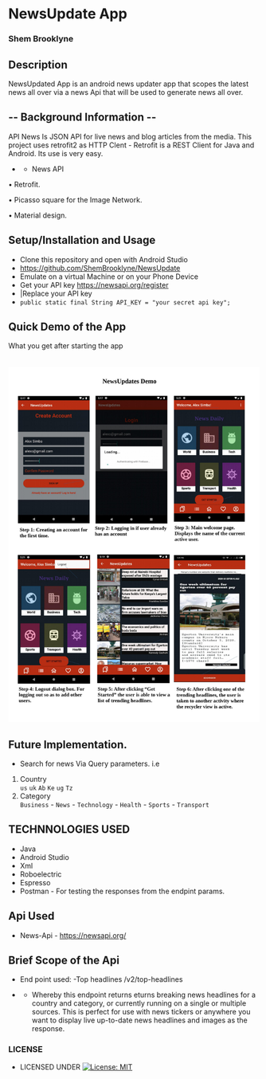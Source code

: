 # NewsUpdate App

### Shem Brooklyne

## Description 
NewsUpdated App is an android news updater app that scopes the latest news all over via a news Api that will be used to generate news all over.

## -- Background Information --
API News Is JSON API for live news and blog articles from the media. This project uses retrofit2 as HTTP Clent - Retrofit is a REST Client for Java and Android. Its use is very easy.

 - - News API

• Retrofit.

• Picasso square for the Image Network.

• Material design.

## Setup/Installation and Usage
- Clone this repository and open with Android Studio
- https://github.com/ShemBrooklyne/NewsUpdate
- Emulate on a virtual Machine or on your Phone Device
- Get your API key https://newsapi.org/register
- |Replace your API key
- `public static final String API_KEY = "your secret api key";`

## Quick Demo of the App
What you get after starting the app <br> <br><br>
<img src="app/src/main/res/drawable/newsupdatesdemo.jpg" height="" width="" alt="The main page" > 


## Future Implementation.
- Search for news Via Query parameters. i.e
1. Country <br> `us`  `uk`  `Ab`  `Ke`  `ug` `Tz` 
2. Category <br> `Business` - `News` - `Technology` - `Health` - `Sports` - `Transport`
## TECHNNOLOGIES USED
- Java
- Android Studio
- Xml
- Roboelectric
- Espresso
- Postman - For testing the responses from the endpint params.

## Api Used
- News-Api - https://newsapi.org/

## Brief Scope of the Api
* End point used: 
-Top headlines /v2/top-headlines
- - Whereby this endpoint returns eturns breaking news headlines for a country and category, or currently running on a single or multiple sources. This is perfect for use with news tickers or anywhere you want to display live up-to-date news headlines and images as the response. 

### LICENSE

* LICENSED UNDER  [![License: MIT](https://img.shields.io/badge/License-MIT-yellow.svg)](license/MIT)

